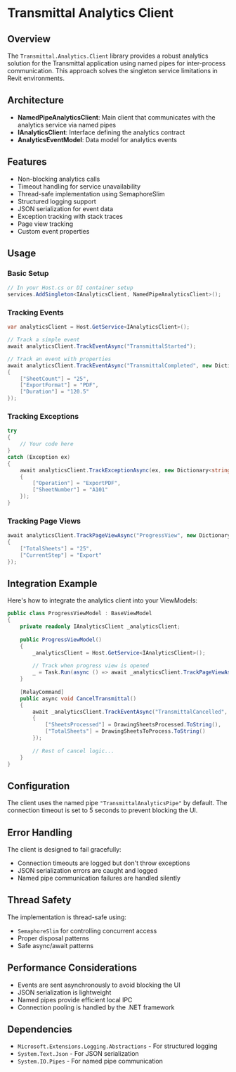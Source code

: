 # Transmittal Analytics Client

## Overview

The `Transmittal.Analytics.Client` library provides a robust analytics solution for the Transmittal application using named pipes for inter-process communication. This approach solves the singleton service limitations in Revit environments.

## Architecture

- **NamedPipeAnalyticsClient**: Main client that communicates with the analytics service via named pipes
- **IAnalyticsClient**: Interface defining the analytics contract
- **AnalyticsEventModel**: Data model for analytics events

## Features

- Non-blocking analytics calls
- Timeout handling for service unavailability
- Thread-safe implementation using SemaphoreSlim
- Structured logging support
- JSON serialization for event data
- Exception tracking with stack traces
- Page view tracking
- Custom event properties

## Usage

### Basic Setup

```csharp
// In your Host.cs or DI container setup
services.AddSingleton<IAnalyticsClient, NamedPipeAnalyticsClient>();
```

### Tracking Events

```csharp
var analyticsClient = Host.GetService<IAnalyticsClient>();

// Track a simple event
await analyticsClient.TrackEventAsync("TransmittalStarted");

// Track an event with properties
await analyticsClient.TrackEventAsync("TransmittalCompleted", new Dictionary<string, string>
{
    ["SheetCount"] = "25",
    ["ExportFormat"] = "PDF",
    ["Duration"] = "120.5"
});
```

### Tracking Exceptions

```csharp
try
{
    // Your code here
}
catch (Exception ex)
{
    await analyticsClient.TrackExceptionAsync(ex, new Dictionary<string, string>
    {
        ["Operation"] = "ExportPDF",
        ["SheetNumber"] = "A101"
    });
}
```

### Tracking Page Views

```csharp
await analyticsClient.TrackPageViewAsync("ProgressView", new Dictionary<string, string>
{
    ["TotalSheets"] = "25",
    ["CurrentStep"] = "Export"
});
```

## Integration Example

Here's how to integrate the analytics client into your ViewModels:

```csharp
public class ProgressViewModel : BaseViewModel
{
    private readonly IAnalyticsClient _analyticsClient;
    
    public ProgressViewModel()
    {
        _analyticsClient = Host.GetService<IAnalyticsClient>();
        
        // Track when progress view is opened
        _ = Task.Run(async () => await _analyticsClient.TrackPageViewAsync("ProgressView"));
    }
    
    [RelayCommand]
    public async void CancelTransmittal()
    {
        await _analyticsClient.TrackEventAsync("TransmittalCancelled", new Dictionary<string, string>
        {
            ["SheetsProcessed"] = DrawingSheetsProcessed.ToString(),
            ["TotalSheets"] = DrawingSheetsToProcess.ToString()
        });
        
        // Rest of cancel logic...
    }
}
```

## Configuration

The client uses the named pipe `"TransmittalAnalyticsPipe"` by default. The connection timeout is set to 5 seconds to prevent blocking the UI.

## Error Handling

The client is designed to fail gracefully:
- Connection timeouts are logged but don't throw exceptions
- JSON serialization errors are caught and logged
- Named pipe communication failures are handled silently

## Thread Safety

The implementation is thread-safe using:
- `SemaphoreSlim` for controlling concurrent access
- Proper disposal patterns
- Safe async/await patterns

## Performance Considerations

- Events are sent asynchronously to avoid blocking the UI
- JSON serialization is lightweight
- Named pipes provide efficient local IPC
- Connection pooling is handled by the .NET framework

## Dependencies

- `Microsoft.Extensions.Logging.Abstractions` - For structured logging
- `System.Text.Json` - For JSON serialization
- `System.IO.Pipes` - For named pipe communication
